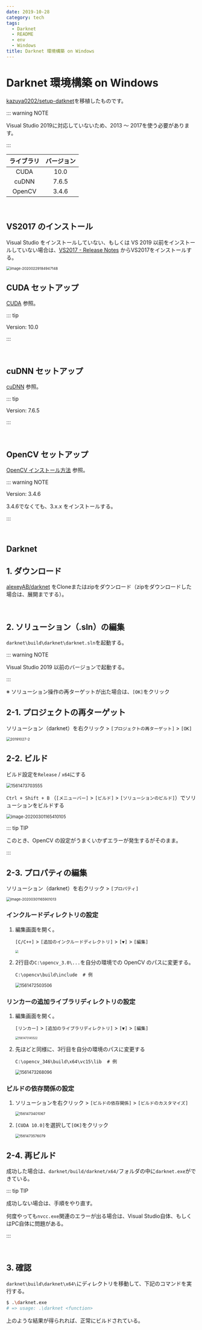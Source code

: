 ```yaml
---
date: 2019-10-28
category: tech
tags:
  - Darknet
  - README
  - env
  - Windows
title: Darknet 環境構築 on Windows
---
```


# Darknet 環境構築 on Windows

[kazuya0202/setup-datknet](https://github.com/kazuya0202/setup-darknet.git)を移植したものです。

::: warning NOTE

Visual Studio 2019に対応していないため、2013 ～ 2017を使う必要があります。

:::

| ライブラリ | バージョン |
| :--------: | :--------: |
|    CUDA    |    10.0    |
|   cuDNN    |   7.6.5    |
|   OpenCV   |   3.4.6    |

<br>

## VS2017 のインストール

Visual Studio をインストールしていない、もしくは VS 2019 以前をインストールしていない場合は、[VS2017 - Release Notes](https://docs.microsoft.com/ja-jp/visualstudio/releasenotes/vs2017-relnotes) からVS2017をインストールする。

<img src="../.vuepress/public/assets/image-20200229184947148.png" alt="image-20200229184947148" style="zoom: 67%;" />

<br>

## CUDA セットアップ

[CUDA](https://ichiya.netlify.com/posts/2020/02/29/_20200229.html#cuda) 参照。

::: tip

Version: 10.0

:::

<br>

## cuDNN セットアップ

[cuDNN](https://ichiya.netlify.com/posts/2020/02/29/_20200229.html#cudnn) 参照。

::: tip

Version: 7.6.5

:::

<br>

## OpenCV セットアップ

[OpenCV インストール方法](https://ichiya.netlify.com/posts/2020/03/01/_20200301.html) 参照。

::: warning NOTE

Version: 3.4.6

3.4.6でなくても、3.x.x をインストールする。

:::

<br>

## Darknet

## 1. ダウンロード

[alexeyAB/darknet](https://github.com/alexeyAB/darknet.git) をCloneまたはzipをダウンロード（zipをダウンロードした場合は、展開までする）。

<br>

## 2. ソリューション（.sln）の編集

`darknet\build\darknet\darknet.sln`を起動する。

::: warning NOTE

Visual Studio 2019 以前のバージョンで起動する。

:::

※ ソリューション操作の再ターゲットが出た場合は、`[OK]`をクリック

## <HC/> 2-1. プロジェクトの再ターゲット

ソリューション（darknet）を右クリック > `[プロジェクトの再ターゲット]` > `[OK]`

<img src="../.vuepress/public/assets/20191027/20191027-2.png" alt="20191027-2" style="zoom: 67%;" />

## <HC/> 2-2. ビルド

ビルド設定を`Release` / `x64`にする

<img src="../.vuepress/public/assets/20191027/20191027-9.png" alt="1561473703555" style="zoom:80%;" />

`Ctrl + Shift + B` （`[メニューバー]` > `[ビルド]` > `[ソリューションのビルド]`）でソリューションをビルドする

<img src="../.vuepress/public/assets/20191027/image-20200301165410105.png" alt="image-20200301165410105" style="zoom:80%;" />

::: tip TIP

このとき、OpenCV の設定がうまくいかずエラーが発生するがそのまま。

:::

## <HC/> 2-3. プロパティの編集

ソリューション（darknet）を右クリック > `[プロパティ]`

<img src="../.vuepress/public/assets/20191027/image-20200301165901013.png" alt="image-20200301165901013" style="zoom:67%;" />

### <HC text="●"/> インクルードディレクトリの設定

1. 編集画面を開く。

   `[C/C++]` > `[追加のインクルードディレクトリ]` > `[▼]` > `[編集]`

   <img src="../.vuepress/public/assets/20191027/20191027-3.png" style="zoom: 50%;" />

2. 2行目の`C:\opencv_3.0\...`を自分の環境での OpenCV のパスに変更する。

   ```
   C:\opencv\build\include  # 例
   ```

   <img src="../.vuepress/public/assets/20191027/20191027-11.png" alt="1561472503506" style="zoom:80%;" />

### <HC text="●"/> リンカーの追加ライブラリディレクトリの設定

1. 編集画面を開く。

   `[リンカー]` > `[追加のライブラリディレクトリ]` > `[▼]` > `[編集]`

   <img src="../.vuepress/public/assets/20191027/20191027-5.png" alt="1561473145522" style="zoom: 50%;" />

2. 先ほどと同様に、3行目を自分の環境のパスに変更する

   ```
   C:\opencv_346\build\x64\vc15\lib  # 例
   ```

   <img src="../.vuepress/public/assets/20191027/20191027-10.png" alt="1561473268096" style="zoom: 80%;" />

### <HC text="●"/> ビルドの依存関係の設定

1. ソリューションを右クリック > `[ビルドの依存関係]` > `[ビルドのカスタマイズ]`

   <img src="../.vuepress/public/assets/20191027/20191027-7.png" alt="1561473401067" style="zoom:67%;" />

2. `[CUDA 10.0]`を選択して`[OK]`をクリック

   <img src="../.vuepress/public/assets/20191027/20191027-8.png" alt="1561473576079" style="zoom: 67%;" />

## 2-4. 再ビルド

成功した場合は、`darknet/build/darknet/x64/`フォルダの中に`darknet.exe`ができている。

::: tip TIP

成功しない場合は、手順をやり直す。

何度やっても`nvcc.exe`関連のエラーが出る場合は、Visual Studio自体、もしくはPC自体に問題がある。

:::

<br>

## 3. 確認

`darknet\build\darknet\x64\`にディレクトリを移動して、下記のコマンドを実行する。

```sh
$ .\darknet.exe
# => usage: .\darknet <function>
```

上のような結果が得られれば、正常にビルドされている。